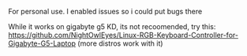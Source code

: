 For personal use. I enabled issues so i could put bugs there


While it works on gigabyte g5 KD, its not recoomended, try this: https://github.com/NightOwlEyes/Linux-RGB-Keyboard-Controller-for-Gigabyte-G5-Laptop (more distros work with it)

